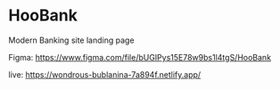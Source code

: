 # HooBank
Modern Banking site landing page

Figma: https://www.figma.com/file/bUGIPys15E78w9bs1l4tgS/HooBank

live: https://wondrous-bublanina-7a894f.netlify.app/
